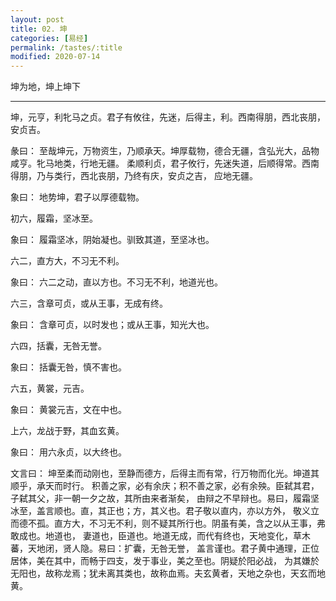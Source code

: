 ```yaml
---
layout: post
title: 02. 坤
categories: [易经]
permalink: /tastes/:title
modified: 2020-07-14
---
```


坤为地，坤上坤下

---

坤，元亨，利牝马之贞。君子有攸往，先迷，后得主，利。西南得朋，西北丧朋，安贞吉。

彖曰： 至哉坤元，万物资生，乃顺承天。坤厚载物，德合无疆，含弘光大，品物咸亨。牝马地类，行地无疆。
柔顺利贞，君子攸行，先迷失道，后顺得常。西南得朋，乃与类行，西北丧朋，乃终有庆，安贞之吉，
应地无疆。

象曰： 地势坤，君子以厚德载物。

初六，履霜，坚冰至。

象曰： 履霜坚冰，阴始凝也。驯致其道，至坚冰也。

六二，直方大，不习无不利。

象曰： 六二之动，直以方也。不习无不利，地道光也。

六三，含章可贞，或从王事，无成有终。

象曰： 含章可贞，以时发也；或从王事，知光大也。

六四，括囊，无咎无誉。

象曰： 括囊无咎，慎不害也。

六五，黄裳，元吉。

象曰： 黄裳元吉，文在中也。

上六，龙战于野，其血玄黄。

象曰： 用六永贞，以大终也。

文言曰： 坤至柔而动刚也，至静而德方，后得主而有常，行万物而化光。坤道其顺乎，承天而时行。
积善之家，必有余庆；积不善之家，必有余殃。臣弑其君，子弑其父，非一朝一夕之故，其所由来者渐矣，
由辩之不早辩也。易曰，履霜坚冰至，盖言顺也。直，其正也；方，其义也。君子敬以直内，亦以方外，
敬义立而德不孤。直方大，不习无不利，则不疑其所行也。阴虽有美，含之以从王事，弗敢成也。地道也，
妻道也，臣道也。地道无成，而代有终也，天地变化，草木蕃，天地闭，贤人隐。易曰：扩囊，无咎无誉，
盖言谨也。君子黄中通理，正位居体，美在其中，而畅于四支，发于事业，美之至也。阴疑於阳必战，
为其嫌於无阳也，故称龙焉；犹未离其类也，故称血焉。夫玄黄者，天地之杂也，天玄而地黄。
